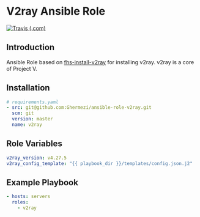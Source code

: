 # V2ray Ansible Role

[![Travis (.com)](https://img.shields.io/travis/com/Ghermezi/ansible-role-v2ray?logo=travis&style=flat-square)](https://travis-ci.com/github/Ghermezi/ansible-role-v2ray)

## Introduction

Ansible Role based on [fhs-install-v2ray](https://github.com/v2fly/fhs-install-v2ray) for installing v2ray.
v2ray is a core of Project V.

## Installation

```yml
# requirements.yaml
- src: git@github.com:Ghermezi/ansible-role-v2ray.git
  scm: git
  version: master
  name: v2ray
```

## Role Variables

``` yaml
v2ray_version: v4.27.5
v2ray_config_template: "{{ playbook_dir }}/templates/config.json.j2"
```

## Example Playbook

``` yaml
- hosts: servers
  roles:
    - v2ray
```
